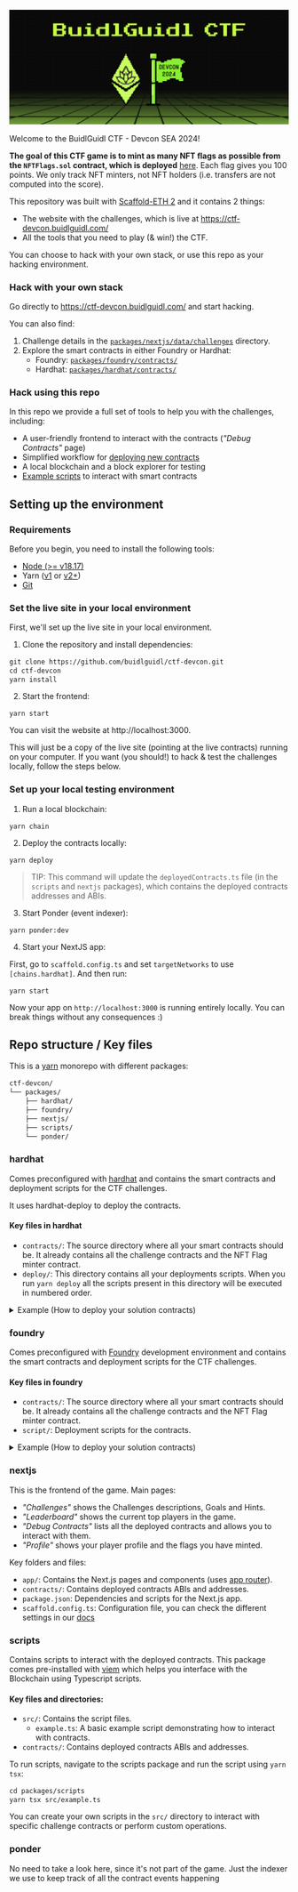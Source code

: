 ![BuidlGuidl CTF - Devcon](./packages/nextjs/public/readme-image.jpg?raw=true)

Welcome to the BuidlGuidl CTF - Devcon SEA 2024!

**The goal of this CTF game is to mint as many NFT flags as possible from the `NFTFlags.sol` contract, which is deployed** [here](https://TODO-add-basescan-url-to-contract/). Each flag gives you 100 points. We only track NFT minters, not NFT holders (i.e. transfers are not computed into the score).

This repository was built with [Scaffold-ETH 2](https://github.com/scaffold-eth/scaffold-eth-2) and it contains 2 things:

- The website with the challenges, which is live at https://ctf-devcon.buidlguidl.com/
- All the tools that you need to play (& win!) the CTF.

You can choose to hack with your own stack, or use this repo as your hacking environment.

### Hack with your own stack

Go directly to https://ctf-devcon.buidlguidl.com/ and start hacking.

You can also find:

1. Challenge details in the [`packages/nextjs/data/challenges`](./packages/nextjs/data/challenges) directory.
2. Explore the smart contracts in either Foundry or Hardhat:
   - Foundry: [`packages/foundry/contracts/`](./packages/foundry/contracts/)
   - Hardhat: [`packages/hardhat/contracts/`](./packages/hardhat/contracts/)

### Hack using this repo

In this repo we provide a full set of tools to help you with the challenges, including:

- A user-friendly frontend to interact with the contracts (_"Debug Contracts"_ page)
- Simplified workflow for [deploying new contracts](https://docs.scaffoldeth.io/deploying/deploy-smart-contracts)
- A local blockchain and a block explorer for testing
- [Example scripts](./packages/scripts/src/example.ts) to interact with smart contracts

## Setting up the environment

### Requirements

Before you begin, you need to install the following tools:

- [Node (>= v18.17)](https://nodejs.org/en/download/)
- Yarn ([v1](https://classic.yarnpkg.com/en/docs/install/) or [v2+](https://yarnpkg.com/getting-started/install))
- [Git](https://git-scm.com/downloads)

### Set the live site in your local environment

First, we'll set up the live site in your local environment.

1. Clone the repository and install dependencies:

```
git clone https://github.com/buidlguidl/ctf-devcon.git
cd ctf-devcon
yarn install
```

2. Start the frontend:

```
yarn start
```

You can visit the website at http://localhost:3000.

This will just be a copy of the live site (pointing at the live contracts) running on your computer. If you want (you should!) to hack & test the challenges locally, follow the steps below.

### Set up your local testing environment

1. Run a local blockchain:

```
yarn chain
```

2. Deploy the contracts locally:

```
yarn deploy
```

> TIP: This command will update the `deployedContracts.ts` file (in the `scripts` and `nextjs` packages), which contains the deployed contracts addresses and ABIs.

3. Start Ponder (event indexer):

```
yarn ponder:dev
```

4. Start your NextJS app:

First, go to `scaffold.config.ts` and set `targetNetworks` to use `[chains.hardhat]`. And then run:

```
yarn start
```

Now your app on `http://localhost:3000` is running entirely locally. You can break things without any consequences :)

## Repo structure / Key files

This is a [yarn](https://yarnpkg.com/features/workspaces) monorepo with different packages:

```
ctf-devcon/
└── packages/
    ├── hardhat/
    ├── foundry/
    ├── nextjs/
    ├── scripts/
    └── ponder/
```

### hardhat

Comes preconfigured with [hardhat](https://hardhat.org/) and contains the smart contracts and deployment scripts for the CTF challenges.

It uses hardhat-deploy to deploy the contracts.

#### Key files in hardhat

- `contracts/`: The source directory where all your smart contracts should be. It already contains all the challenge contracts and the NFT Flag minter contract.
- `deploy/`: This directory contains all your deployments scripts. When you run `yarn deploy` all the scripts present in this directory will be executed in numbered order.

<details>
<summary>Example (How to deploy your solution contracts)</summary>

1. Create a smart contract:

   - Add your new contract file (e.g., `Challenge3Solution.sol`) in the `contracts/` directory.

2. Create a deployment script:

   - Add a new file (e.g., `01_deploy_solutions.ts`) in the `deploy/` directory.
   - Write your deployment script, you can use `00_deploy_your_contract.ts` to guide you.

3. Deploy your contract:
   - Run `yarn deploy` to deploy your contract.

For more details on deployment, including configuring deployer accounts or the network you want to deploy to, see the [Scaffold-ETH 2 deployment docs](https://docs.scaffoldeth.io/deploying/deploy-smart-contracts).

</details>

### foundry

Comes preconfigured with [Foundry](https://book.getfoundry.sh/) development environment and contains the smart contracts and deployment scripts for the CTF challenges.

#### Key files in foundry

- `contracts/`: The source directory where all your smart contracts should be. It already contains all the challenge contracts and the NFT Flag minter contract.
- `script/`: Deployment scripts for the contracts.

<details>
<summary>Example (How to deploy your solution contracts)</summary>

1. Create a deployment script:

   - Add a new file (e.g., `ChallengesSolutions.s.sol`) in the `script/` directory.
   - Write your deployment script, following examples in `DeployChallenges.s.sol`.

2. Update the main deployment script:

   - Open `Deploy.s.sol` in the `script/` directory.
   - Import your `ChallengesSolutions.s.sol`.
   - Add the deployment of your solutions in the `run()` function.

3. Deploy your contracts:
   - Run `yarn deploy` to deploy your contracts.

For more details on deployment, including configuring deployer accounts or the network you want to deploy to, see the [Scaffold-ETH 2 deployment docs](https://docs.scaffoldeth.io/deploying/deploy-smart-contracts).

</details>

### nextjs

This is the frontend of the game. Main pages:

- _"Challenges"_ shows the Challenges descriptions, Goals and Hints.
- _"Leaderboard"_ shows the current top players in the game.
- _"Debug Contracts"_ lists all the deployed contracts and allows you to interact with them.
- _"Profile"_ shows your player profile and the flags you have minted.

Key folders and files:

- `app/`: Contains the Next.js pages and components (uses [app router](https://nextjs.org/docs/app)).
- `contracts/`: Contains deployed contracts ABIs and addresses.
- `package.json`: Dependencies and scripts for the Next.js app.
- `scaffold.config.ts`: Configuration file, you can check the different settings in our [docs](https://docs.scaffoldeth.io/deploying/deploy-nextjs-app#scaffold-app-configuration)

### scripts

Contains scripts to interact with the deployed contracts. This package comes pre-installed with [viem](https://viem.sh/)
which helps you interface with the Blockchain using Typescript scripts.

#### Key files and directories:

- `src/`: Contains the script files.
  - `example.ts`: A basic example script demonstrating how to interact with contracts.
- `contracts/`: Contains deployed contracts ABIs and addresses.

To run scripts, navigate to the scripts package and run the script using `yarn tsx`:

```shell
cd packages/scripts
yarn tsx src/example.ts
```

You can create your own scripts in the `src/` directory to interact with specific challenge contracts or perform custom operations.

### ponder

No need to take a look here, since it's not part of the game. Just the indexer we use to keep track of all the contract events happening
